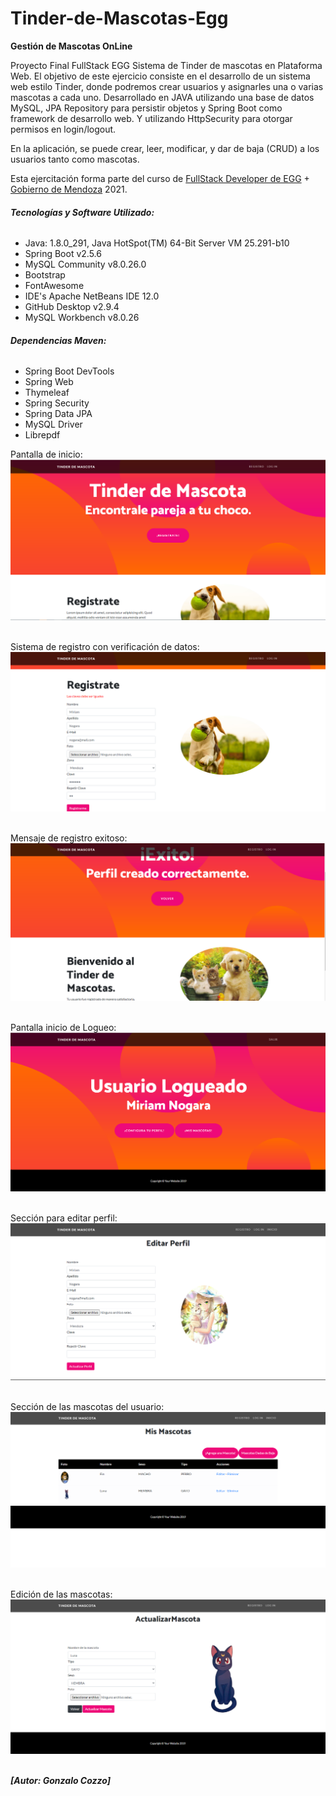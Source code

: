 # Tinder-de-Mascotas-Egg

<b>Gestión de Mascotas OnLine</b>
 
 Proyecto Final FullStack EGG
 Sistema de Tinder de mascotas en Plataforma Web.
 El objetivo de este ejercicio consiste en el desarrollo de un sistema web estilo Tinder, donde podremos crear usuarios y asignarles una o varias mascotas a cada uno.
 Desarrollado en JAVA utilizando una base de datos MySQL, JPA Repository para persistir objetos y Spring Boot como framework de desarrollo web.
 Y utilizando HttpSecurity para otorgar permisos en login/logout.
  
 En la aplicación, se puede crear, leer, modificar, y dar de baja (CRUD) a los usuarios tanto como mascotas. 

 Esta ejercitación forma parte del curso de [FullStack Developer de EGG](https://carreras.eggeducacion.com/ar/programacion/) + [Gobierno de Mendoza](https://www.mendoza.gov.ar/prensa/economia-ofrece-mil-cupos-gratuitos-para-formar-programadores-de-todas-las-edades/) 2021.

###### **_Tecnologías y Software Utilizado:_**
- Java: 1.8.0_291, Java HotSpot(TM) 64-Bit Server VM 25.291-b10
- Spring Boot v2.5.6 
- MySQL Community v8.0.26.0 
- Bootstrap 
- FontAwesome
- IDE's Apache NetBeans IDE 12.0 
- GitHub Desktop v2.9.4  
- MySQL Workbench v8.0.26

###### **_Dependencias Maven:_**
- Spring Boot DevTools
- Spring Web
- Thymeleaf
- Spring Security
- Spring Data JPA
- MySQL Driver
- Librepdf

Pantalla de inicio:
<img src="TinderMascotas\src\main\resources\static\img\inicio.png">
<br><br>

Sistema de registro con verificación de datos:
<img src="TinderMascotas\src\main\resources\static\img\registroMal.png">
<br><br>

Mensaje de registro exitoso:
<img src="TinderMascotas\src\main\resources\static\img\registroExitoso.png">
<br><br>

Pantalla inicio de Logueo:
<img src="TinderMascotas\src\main\resources\static\img\avisoLogueo.png">
<br><br>

Sección para editar perfil:
<img src="TinderMascotas\src\main\resources\static\img\editarPerfil.png">
<br><br>

Sección de las mascotas del usuario:
<img src="TinderMascotas\src\main\resources\static\img\mascotasUsuario.png">
<br><br>

Edición de las mascotas:
<img src="TinderMascotas\src\main\resources\static\img\edicionMascota.png">
<br><br>




**_[<b>Autor: Gonzalo Cozzo</b>]_**

